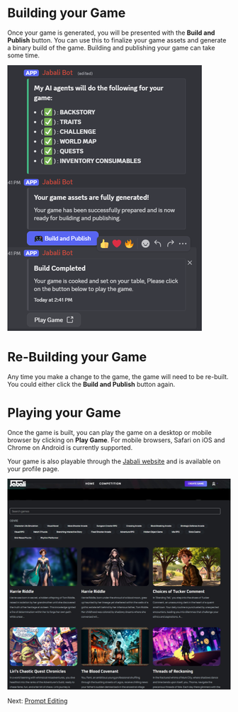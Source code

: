# Building your Game 

Once your game is generated, you will be presented with the **Build and Publish** button. You can use this to finalize your game assets and generate a binary build of the game. Building and publishing your game can take some time. 

![Build and Publish](images/build-publish.png)

# Re-Building your Game
Any time you make a change to the game, the game will need to be re-built. You could either click the **Build and Publish** button again. 

# Playing your Game 
Once the game is built, you can play the game on a desktop or mobile browser by clicking on **Play Game**. For mobile browsers, Safari on iOS and Chrome on Android is currently supported. 

Your game is also playable through the [Jabali website](https://play.production.jabali.ai) and is available on your profile page. 

![Jabali Play Website](images/jabali-play-website.jpg)

Next: [Prompt Editing](prompt-editing.md)